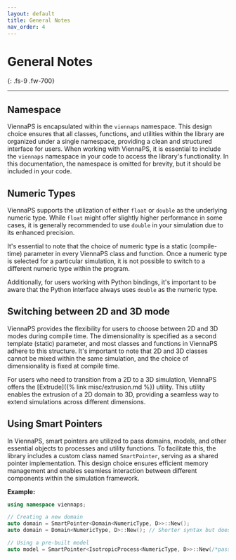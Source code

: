 ```yaml
---
layout: default
title: General Notes
nav_order: 4
---
```


# General Notes
{: .fs-9 .fw-700}

---

## Namespace

ViennaPS is encapsulated within the `viennaps` namespace. This design choice ensures that all classes, functions, and utilities within the library are organized under a single namespace, providing a clean and structured interface for users. When working with ViennaPS, it is essential to include the `viennaps` namespace in your code to access the library's functionality. In this documentation, the namespace is omitted for brevity, but it should be included in your code.

## Numeric Types

ViennaPS supports the utilization of either `float` or `double` as the underlying numeric type. While `float` might offer slightly higher performance in some cases, it is generally recommended to use `double` in your simulation due to its enhanced precision.

It's essential to note that the choice of numeric type is a static (compile-time) parameter in every ViennaPS class and function. Once a numeric type is selected for a particular simulation, it is not possible to switch to a different numeric type within the program.

Additionally, for users working with Python bindings, it's important to be aware that the Python interface always uses `double` as the numeric type.

## Switching between 2D and 3D mode

ViennaPS provides the flexibility for users to choose between 2D and 3D modes during compile time. The dimensionality is specified as a second template (static) parameter, and most classes and functions in ViennaPS adhere to this structure. It's important to note that 2D and 3D classes cannot be mixed within the same simulation, and the choice of dimensionality is fixed at compile time.

For users who need to transition from a 2D to a 3D simulation, ViennaPS offers the [Extrude]({% link misc/extrusion.md %}) utility. This utility enables the extrusion of a 2D domain to 3D, providing a seamless way to extend simulations across different dimensions.

## Using Smart Pointers

In ViennaPS, smart pointers are utilized to pass domains, models, and other essential objects to processes and utility functions. To facilitate this, the library includes a custom class named `SmartPointer`, serving as a shared pointer implementation. This design choice ensures efficient memory management and enables seamless interaction between different components within the simulation framework.

__Example:__

```c++
using namespace viennaps;

// Creating a new domain
auto domain = SmartPointer<Domain<NumericType, D>>::New();
auto domain = Domain<NumericType, D>::New(); // Shorter syntax but does the same

// Using a pre-built model
auto model = SmartPointer<IsotropicProcess<NumericType, D>>::New(/*pass constructor arguments*/);
```